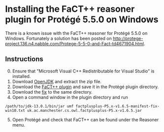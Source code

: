 Installing the FaCT++ reasoner plugin for Protégé 5.5.0 on Windows
==================================================================
There is a known issue with the FaCT++ reasoner for Protégé 5.5.0 on Windows.
Fortunately a solution has been posted on http://protege-project.136.n4.nabble.com/Protege-5-5-0-and-Fact-td4671904.html.

Instructions
------------
0. Ensure that "Microsoft Visual C++ Redistributable for Visual Studio" is installed.
1. Download [OpenJDK](https://jdk.java.net/13/) and extract the zip file.
2. Download the [FaCT++ plugin](https://bitbucket.org/dtsarkov/factplusplus/downloads/uk.ac.manchester.cs.owl.factplusplus-P5.x-v1.6.5.jar) and save it in the Protégé plugin directory.
3. Download the [fix](https://gist.githubusercontent.com/jpi-seb/12627bba6509a85a9c75afd262e78469/raw/28016a4b292c94549623c71dff4028cbea274a29/factplusplus-P5.x-v1.6.5-manifest-fix-win10.txt) to the same directory.
4. Open a command window in the plugin directory and run

```Shell Session
/path/to/jdk-13.0.1/bin/jar umf factplusplus-P5.x-v1.6.5-manifest-fix-win10.txt uk.ac.manchester.cs.owl.factplusplus-P5.x-v1.6.5.jar
```

5. Open Protégé and check that FaCT++ can be found under the Reasoner menu.
